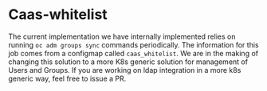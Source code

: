 # Caas-whitelist

The current implementation we have internally implemented relies on running `oc adm groups sync` commands periodically.
The information for this job comes from a configmap called `caas_whitelist`.
We are in the making of changing this solution to a more K8s generic solution for management of Users and Groups.
If you are working on ldap integration in a more k8s generic way, feel free to issue a PR.
